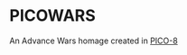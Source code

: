 PICOWARS
========

An Advance Wars homage created in [PICO-8](https://www.lexaloffle.com/pico-8.php)
